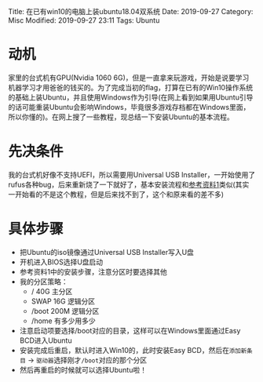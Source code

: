 Title: 在已有win10的电脑上装ubuntu18.04双系统
Date: 2019-09-27
Category: Misc
Modified: 2019-09-27 23:11
Tags: Ubuntu

# 动机
家里的台式机有GPU(Nvidia 1060 6G)，但是一直拿来玩游戏，开始是说要学习机器学习才用爸爸的钱买的。为了完成当初的flag，打算在已有的Win10操作系统的基础上装Ubuntu，并且使用Windows作为引导(在网上看到如果用Ubuntu引导的话可能重装Ubuntu会影响Windows，毕竟很多游戏存档都在Windows里面，所以你懂的)。在网上搜了一些教程，现总结一下安装Ubuntu的基本流程。

# 先决条件
我的台式机好像不支持UEFI，所以需要用Universal USB Installer，一开始使用了rufus各种bug，后来重新烧了一下就好了，基本安装流程和[参考资料1](https://blog.csdn.net/fesdgasdgasdg/article/details/54183577)类似(其实一开始看的不是这个教程，但是后来找不到了，这个和原来看的差不多)

# 具体步骤
 * 把Ubuntu的iso镜像通过Universal USB Installer写入U盘
 * 开机进入BIOS选择U盘启动
 * 参考资料1中的安装步骤，注意分区时要选择其他
 * 我的分区策略：
    * / 40G 主分区
    * SWAP 16G 逻辑分区
    * /boot 200M 逻辑分区
    * /home 有多少用多少
* 注意启动项要选择/boot对应的目录，这样可以在Windows里面通过Easy BCD进入Ubuntu
* 安装完成后重启，默认时进入Win10的，此时安装Easy BCD，然后在`添加新条目` -> `驱动器`选择刚才`/boot`对应的那个分区
* 然后再重启的时候就可以选择Ubuntu啦！